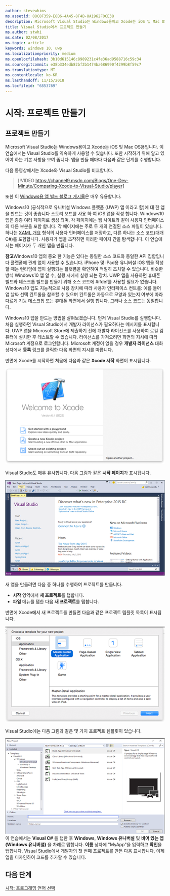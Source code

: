 ```yaml
---
author: stevewhims
ms.assetid: 08C8F359-E8B6-4A45-8F4B-8A1962F0CE38
description: Microsoft Visual Studio는 Windows용이고 Xcode는 iOS 및 Mac OS용입니다. 이 연습에서는 Visual Studio를 익숙하게 사용할 수 있습니다.
title: Visual Studio에서 프로젝트 만들기
ms.author: stwhi
ms.date: 02/08/2017
ms.topic: article
keywords: windows 10, uwp
ms.localizationpriority: medium
ms.openlocfilehash: 3b10d615146c8989231c4fe36ad9588716c59c34
ms.sourcegitcommit: e38b334edb82bf2b1474ba686990f4299b8f59c7
ms.translationtype: MT
ms.contentlocale: ko-KR
ms.lasthandoff: 11/15/2018
ms.locfileid: "6853769"
---
```

# <a name="getting-started-creating-a-project"></a>시작: 프로젝트 만들기

## <a name="creating-a-project"></a>프로젝트 만들기

Microsoft Visual Studio는 Windows용이고 Xcode는 iOS 및 Mac OS용입니다. 이 연습에서는 Visual Studio를 익숙하게 사용할 수 있습니다. 또한 시작하기 위해 알고 있어야 하는 기본 사항을 보여 줍니다. 앱을 만들 때마다 다음과 같은 단계를 수행합니다.

다음 동영상에서는 Xcode와 Visual Studio를 비교합니다.

> [!VIDEO https://channel9.msdn.com/Blogs/One-Dev-Minute/Comparing-Xcode-to-Visual-Studio/player]

또한 이 [Windows용 앱 빌드 블로그 게시물](https://blogs.windows.com/buildingapps/2016/01/27/visual-studio-walkthrough-for-ios-developers/)은 매우 유용합니다.

Windows10 (공식적으로 유니버설 Windows 플랫폼 (UWP) 앱 이라고 함)에 대 한 앱을 만드는 것이 좋습니다 스토리 보드를 사용 하 여 iOS 앱을 작성 합니다. Windows10 앱은 종종 여러 페이지로 생성 되며, 각 페이지에는 웹 사이트와 같이 사용자 인터페이스의 다른 부분을 포함 합니다. 각 페이지에는 주로 두 개의 연결된 소스 파일이 있습니다. 하나는 [XAML 개요](https://msdn.microsoft.com/library/windows/apps/mt185595) 형식의 사용자 인터페이스를 저장하고, 다른 하나는 소스 코드(대개 C#)를 포함합니다. 사용자가 앱을 조작하면 이러한 페이지 간을 탐색합니다. 이 연습에서는 페이지가 두 개인 앱을 만듭니다.

**참고**Windows10 앱의 중요 한 기능은 있다는 동일한 소스 코드와 동일한 API 집합입니다 플랫폼에 관계 없이 사용할 수 있습니다. iPhone 및 iPad용 유니버설 iOS 앱을 작성할 때는 런타임에 앱이 실행되는 플랫폼을 확인하여 적절히 조치할 수 있습니다. 비슷한 방식 Windows10 앱 알 수, 실행 시에서 실행 되는 장치. UWP 앱을 사용하면 휴대폰 빌드와 데스크톱 빌드를 만들기 위해 소스 코드에 \#ifdef를 사용할 필요가 없습니다. Windows10 앱도 지능적으로 사용 장치에 따라 사용자 인터페이스 컨트롤: 예를 들어 앱 날짜 선택 컨트롤을 참조할 수 있으며 컨트롤은 자동으로 모양과 있는지 여부에 따라 다르게 기능 데스크톱 또는 휴대폰 화면에서 실행 합니다. 그러나 소스 코드는 동일합니다.

Windows10 앱을 만드는 방법을 살펴보겠습니다. 먼저 Visual Studio를 실행합니다. 처음 실행하면 Visual Studio에서 개발자 라이선스가 필요하다는 메시지를 표시합니다. UWP 앱을 Microsoft Store에 제출하기 전에 개발자 라이선스를 사용하여 로컬 컴퓨터에 설치한 후 테스트할 수 있습니다. 라이선스를 가져오려면 화면의 지시에 따라 Microsoft 계정으로 로그인합니다. Microsoft 계정이 없을 경우 **개발자 라이선스** 대화 상자에서 **등록** 링크를 클릭한 다음 화면의 지시를 따릅니다.

반면에 Xcode를 시작하면 처음에 다음과 같은 **Xcode 시작** 화면이 표시됩니다.

![Xcode 시작 화면](images/ios-to-uwp/ios-to-uwp-xcode-welcome.png)

Visual Studio도 매우 유사합니다. 다음 그림과 같은 **시작 페이지**가 표시됩니다.

![Visual Studio 시작 화면](images/ios-to-uwp/ios-to-uwp-vs-welcome.png)

새 앱을 만들려면 다음 중 하나를 수행하여 프로젝트를 만듭니다.

-   **시작** 영역에서 **새 프로젝트**를 탭합니다.
-   **파일** 메뉴를 탭한 다음 **새 프로젝트**를 탭합니다.

반면에 Xcode에서 새 프로젝트를 만들면 다음과 같은 프로젝트 템플릿 목록이 표시됩니다.

![Xcode 새 프로젝트 대화 상자](images/ios-to-uwp/ios-to-uwp-xcode-choose-template.png)

Visual Studio에는 다음 그림과 같은 몇 가지 프로젝트 템플릿이 있습니다.

![visual studio 새 프로젝트 대화 상자 ](images/ios-to-uwp/ios-to-uwp-vs-choose-template.png)이 연습에서는 **Visual C#** 을 탭한 후 **Windows**, **Windows 유니버설** 및 **비어 있는 앱(Windows 유니버설)** 을 차례로 탭합니다. **이름** 상자에 "MyApp"을 입력하고 **확인**을 탭합니다. Visual Studio에서 개발자의 첫 번째 프로젝트를 만든 다음 표시합니다. 이제 앱을 디자인하여 코드를 추가할 수 있습니다.

## <a name="next-step"></a>다음 단계

[시작: 프로그래밍 언어 선택](getting-started-choosing-a-programming-language.md)
